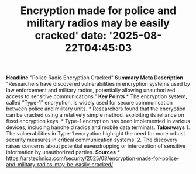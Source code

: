 ﻿---
title: "Encryption made for police and military radios may be easily cracked'
date: '2025-08-22T04:45:03"
category: "Markets"
summary: ""
slug: "encryption made for police and military radios may be easily"
source_urls:
  - "https://arstechnica.com/security/2025/08/encryption-made-for-police-and-military-radios-may-be-easily-cracked/"
seo:
  title: "Encryption made for police and military radios may be easily cracked | Hash n Hedge'
  description: '"
  keywords: ["news", "markets", "brief"]
---
**Headline** "Police Radio Encryption Cracked"  **Summary Meta Description** "Researchers have discovered vulnerabilities in encryption systems used by law enforcement and military radios, potentially allowing unauthorized access to sensitive communications."  **Key Points**  * The encryption system, called "Type-1" encryption, is widely used for secure communication between police and military units. * Researchers found that the encryption can be cracked using a relatively simple method, exploiting its reliance on fixed encryption keys. * Type-1 encryption has been implemented in various devices, including handheld radios and mobile data terminals.  **Takeaways**  1. The vulnerabilities in Type-1 encryption highlight the need for more robust security measures in critical communication systems. 2. The discovery raises concerns about potential eavesdropping or interception of sensitive information by unauthorized parties.  **Sources** * https://arstechnica.com/security/2025/08/encryption-made-for-police-and-military-radios-may-be-easily-cracked/ 
